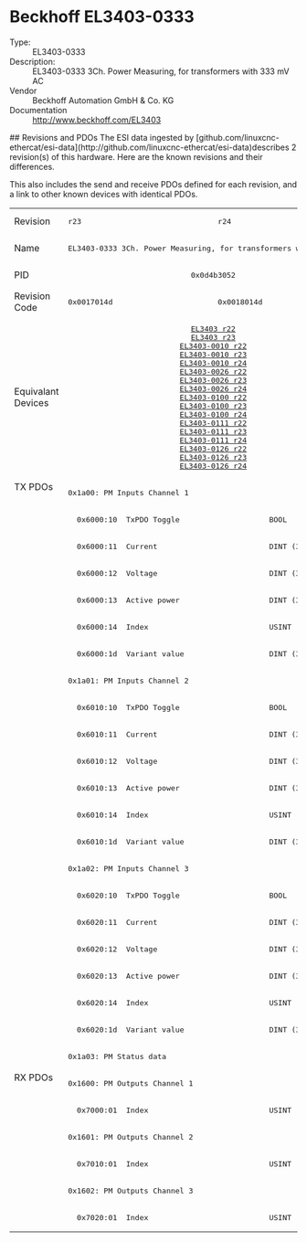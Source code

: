 #  Beckhoff EL3403-0333

<dl>
  <dt>Type:</dt><dd>EL3403-0333</dd>
  <dt>Description:</dt><dd>EL3403-0333 3Ch. Power Measuring, for transformers with 333 mV AC</dd>
  <dt>Vendor</dt><dd>Beckhoff Automation GmbH & Co. KG</dd>
  <dt>Documentation</dt><dd><a href="http://www.beckhoff.com/EL3403">http://www.beckhoff.com/EL3403</a></dd>
</dl>
## Revisions and PDOs
The ESI data ingested by [github.com/linuxcnc-ethercat/esi-data](http://github.com/linuxcnc-ethercat/esi-data)describes 2 revision(s) of this hardware.  Here are the known revisions and their differences.

This also includes the send and receive PDOs defined for each revision, and a link to other known devices with identical PDOs.

<table>
<tr >
<td class="first">Revision</td>
<td ><pre>r23</pre></td>
<td ><pre>r24</pre></td>
</tr>
<tr >
<td class="first">Name</td>
<td  colspan=2 align="center"><pre>EL3403-0333 3Ch. Power Measuring, for transformers with 333 mV AC</pre></td>
</tr>
<tr >
<td class="first">PID</td>
<td  colspan=2 align="center"><pre>0x0d4b3052</pre></td>
</tr>
<tr >
<td class="first">Revision Code</td>
<td ><pre>0x0017014d</pre></td>
<td ><pre>0x0018014d</pre></td>
</tr>
<tr >
<td class="first">Equivalant Devices</td>
<td  colspan=2 align="center"><pre><a href="EL3403">EL3403 r22</a><br/><a href="EL3403">EL3403 r23</a><br/><a href="EL3403-0010">EL3403-0010 r22</a><br/><a href="EL3403-0010">EL3403-0010 r23</a><br/><a href="EL3403-0010">EL3403-0010 r24</a><br/><a href="EL3403-0026">EL3403-0026 r22</a><br/><a href="EL3403-0026">EL3403-0026 r23</a><br/><a href="EL3403-0026">EL3403-0026 r24</a><br/><a href="EL3403-0100">EL3403-0100 r22</a><br/><a href="EL3403-0100">EL3403-0100 r23</a><br/><a href="EL3403-0100">EL3403-0100 r24</a><br/><a href="EL3403-0111">EL3403-0111 r22</a><br/><a href="EL3403-0111">EL3403-0111 r23</a><br/><a href="EL3403-0111">EL3403-0111 r24</a><br/><a href="EL3403-0126">EL3403-0126 r22</a><br/><a href="EL3403-0126">EL3403-0126 r23</a><br/><a href="EL3403-0126">EL3403-0126 r24</a></pre></td>
</tr>
<tr class="txpdo pdosection">
<td class="first" rowspan=22 valign=top>TX PDOs</td>
<td colspan=2 align="left"><pre>0x1a00: PM Inputs Channel 1</pre></td>
<td></td>
</tr>
<tr class="txpdo">
<td  colspan=2 align="left"><pre>  0x6000:10  TxPDO Toggle                    BOOL</pre></td>
</tr>
<tr class="txpdo">
<td  colspan=2 align="left"><pre>  0x6000:11  Current                         DINT (32 bits)</pre></td>
</tr>
<tr class="txpdo">
<td  colspan=2 align="left"><pre>  0x6000:12  Voltage                         DINT (32 bits)</pre></td>
</tr>
<tr class="txpdo">
<td  colspan=2 align="left"><pre>  0x6000:13  Active power                    DINT (32 bits)</pre></td>
</tr>
<tr class="txpdo">
<td  colspan=2 align="left"><pre>  0x6000:14  Index                           USINT (8 bits)</pre></td>
</tr>
<tr class="txpdo">
<td  colspan=2 align="left"><pre>  0x6000:1d  Variant value                   DINT (32 bits)</pre></td>
</tr>
<tr class="txpdo pdosection">
<td  colspan=2 align="left"><pre>0x1a01: PM Inputs Channel 2</pre></td>
</tr>
<tr class="txpdo">
<td  colspan=2 align="left"><pre>  0x6010:10  TxPDO Toggle                    BOOL</pre></td>
</tr>
<tr class="txpdo">
<td  colspan=2 align="left"><pre>  0x6010:11  Current                         DINT (32 bits)</pre></td>
</tr>
<tr class="txpdo">
<td  colspan=2 align="left"><pre>  0x6010:12  Voltage                         DINT (32 bits)</pre></td>
</tr>
<tr class="txpdo">
<td  colspan=2 align="left"><pre>  0x6010:13  Active power                    DINT (32 bits)</pre></td>
</tr>
<tr class="txpdo">
<td  colspan=2 align="left"><pre>  0x6010:14  Index                           USINT (8 bits)</pre></td>
</tr>
<tr class="txpdo">
<td  colspan=2 align="left"><pre>  0x6010:1d  Variant value                   DINT (32 bits)</pre></td>
</tr>
<tr class="txpdo pdosection">
<td  colspan=2 align="left"><pre>0x1a02: PM Inputs Channel 3</pre></td>
</tr>
<tr class="txpdo">
<td  colspan=2 align="left"><pre>  0x6020:10  TxPDO Toggle                    BOOL</pre></td>
</tr>
<tr class="txpdo">
<td  colspan=2 align="left"><pre>  0x6020:11  Current                         DINT (32 bits)</pre></td>
</tr>
<tr class="txpdo">
<td  colspan=2 align="left"><pre>  0x6020:12  Voltage                         DINT (32 bits)</pre></td>
</tr>
<tr class="txpdo">
<td  colspan=2 align="left"><pre>  0x6020:13  Active power                    DINT (32 bits)</pre></td>
</tr>
<tr class="txpdo">
<td  colspan=2 align="left"><pre>  0x6020:14  Index                           USINT (8 bits)</pre></td>
</tr>
<tr class="txpdo">
<td  colspan=2 align="left"><pre>  0x6020:1d  Variant value                   DINT (32 bits)</pre></td>
</tr>
<tr class="txpdo pdosection">
<td  colspan=2 align="left"><pre>0x1a03: PM Status data</pre></td>
</tr>
<tr class="rxpdo pdosection">
<td class="first" rowspan=6 valign=top>RX PDOs</td>
<td colspan=2 align="left"><pre>0x1600: PM Outputs Channel 1</pre></td>
<td></td>
</tr>
<tr class="rxpdo">
<td  colspan=2 align="left"><pre>  0x7000:01  Index                           USINT (8 bits)</pre></td>
</tr>
<tr class="rxpdo pdosection">
<td  colspan=2 align="left"><pre>0x1601: PM Outputs Channel 2</pre></td>
</tr>
<tr class="rxpdo">
<td  colspan=2 align="left"><pre>  0x7010:01  Index                           USINT (8 bits)</pre></td>
</tr>
<tr class="rxpdo pdosection">
<td  colspan=2 align="left"><pre>0x1602: PM Outputs Channel 3</pre></td>
</tr>
<tr class="rxpdo">
<td  colspan=2 align="left"><pre>  0x7020:01  Index                           USINT (8 bits)</pre></td>
</tr>
</table>
